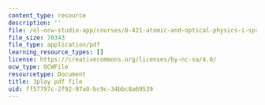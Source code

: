 ```yaml
---
content_type: resource
description: ''
file: /ol-ocw-studio-app/courses/8-421-atomic-and-optical-physics-i-spring-2014/ff57797c2f9297a0bc9c34bbc8a69539_Y7UsD2SNIIw.pdf
file_size: 70343
file_type: application/pdf
learning_resource_types: []
license: https://creativecommons.org/licenses/by-nc-sa/4.0/
ocw_type: OCWFile
resourcetype: Document
title: 3play pdf file
uid: ff57797c-2f92-97a0-bc9c-34bbc8a69539
---
```


